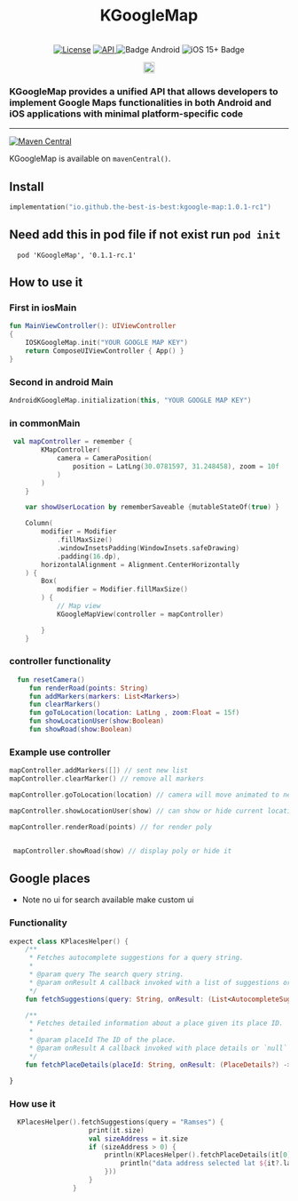 <h1 align="center">KGoogleMap</h1><br>
<div align="center">
<a href="https://opensource.org/licenses/Apache-2.0"><img alt="License" src="https://img.shields.io/badge/License-Apache%202.0-blue.svg"/></a>
<a href="https://android-arsenal.com/api?level=21" rel="nofollow">
    <img alt="API" src="https://img.shields.io/badge/API-21%2B-brightgreen.svg?style=flat" style="max-width: 100%;">
</a>
  <img src="https://img.shields.io/badge/Platform-Android-brightgreen.svg?logo=android" alt="Badge Android" />
  <img src="https://img.shields.io/badge/iOS-15%2B-blue.svg?logo=apple" alt="iOS 15+ Badge" />

<a href="https://github.com/the-best-is-best/"><img alt="Profile" src="https://img.shields.io/badge/github-%23181717.svg?&style=for-the-badge&logo=github&logoColor=white" height="20"/></a>
</div>

### KGoogleMap provides a unified API that allows developers to implement Google Maps functionalities in both Android and iOS applications with minimal platform-specific code

<hr>

[![Maven Central](https://img.shields.io/maven-central/v/io.github.the-best-is-best/kgoogle-map)](https://central.sonatype.com/artifact/io.github.the-best-is-best/kgoogle-map)

KGoogleMap is available on `mavenCentral()`.

## Install

```kotlin
implementation("io.github.the-best-is-best:kgoogle-map:1.0.1-rc1")
```

## Need add this in pod file if not exist run ` pod init `

```pod
  pod 'KGoogleMap', '0.1.1-rc.1'
```

## How to use it

### First in iosMain

```kotlin
fun MainViewController(): UIViewController
{
    IOSKGoogleMap.init("YOUR GOOGLE MAP KEY")
    return ComposeUIViewController { App() }
}

```

### Second in android Main

```kotlin
AndroidKGoogleMap.initialization(this, "YOUR GOOGLE MAP KEY")
```

### in commonMain

```kotlin
 val mapController = remember {
        KMapController(
            camera = CameraPosition(
                position = LatLng(30.0781597, 31.248458), zoom = 10f
            )
        )
    }

    var showUserLocation by rememberSaveable {mutableStateOf(true) }

    Column(
        modifier = Modifier
            .fillMaxSize()
            .windowInsetsPadding(WindowInsets.safeDrawing)
            .padding(16.dp),
        horizontalAlignment = Alignment.CenterHorizontally
    ) {
        Box(
            modifier = Modifier.fillMaxSize()
        ) {
            // Map view
            KGoogleMapView(controller = mapController)

        }
    }   
```

### controller functionality

```kotlin
  fun resetCamera()
     fun renderRoad(points: String)
     fun addMarkers(markers: List<Markers>)
     fun clearMarkers()
     fun goToLocation(location: LatLng , zoom:Float = 15f)
     fun showLocationUser(show:Boolean)
     fun showRoad(show:Boolean)
```

### Example use controller

```kotlin
mapController.addMarkers([]) // sent new list
mapController.clearMarker() // remove all markers

mapController.goToLocation(location) // camera will move animated to new location

mapController.showLocationUser(show) // can show or hide current location user marker

mapController.renderRoad(points) // for render poly


 mapController.showRoad(show) // display poly or hide it
```

## Google places

- Note no ui for search available make custom ui

### Functionality

```kotlin
expect class KPlacesHelper() {
    /**
     * Fetches autocomplete suggestions for a query string.
     *
     * @param query The search query string.
     * @param onResult A callback invoked with a list of suggestions or an empty list if no suggestions are found.
     */
    fun fetchSuggestions(query: String, onResult: (List<AutocompleteSuggestion>) -> Unit)

    /**
     * Fetches detailed information about a place given its place ID.
     *
     * @param placeId The ID of the place.
     * @param onResult A callback invoked with place details or `null` if the fetch operation fails.
     */
    fun fetchPlaceDetails(placeId: String, onResult: (PlaceDetails?) -> Unit)

}
```

### How use it

```kotlin
  KPlacesHelper().fetchSuggestions(query = "Ramses") {
                    print(it.size)
                    val sizeAddress = it.size
                    if (sizeAddress > 0) {
                        println(KPlacesHelper().fetchPlaceDetails(it[0].placeId, {
                            println("data address selected lat ${it?.latitude}")
                        }))
                    }
                }
```
